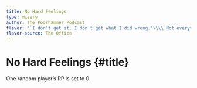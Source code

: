 ```yaml
---
title: No Hard Feelings
type: misery
author: The Poorhammer Podcast
flavor: "`I don't get it. I don't get what I did wrong.'\\\\`Not everything's a lesson, Ryan.\\\\ Sometimes you just fail.'"
flavor-source: The Office
---
```


# No Hard Feelings {#title}

One random player’s RP is set to 0.
